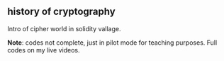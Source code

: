 ## history of cryptography
Intro of cipher world in solidity vallage.

**Note**: codes not complete, just in pilot mode for teaching purposes. Full codes on my live videos.
